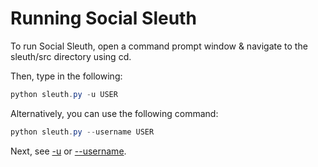 # Running Social Sleuth
To run Social Sleuth, open a command prompt window & navigate to the sleuth/src directory using cd.

Then, type in the following:
```ps1
python sleuth.py -u USER
```
Alternatively, you can use the following command:
```ps1
python sleuth.py --username USER
```

Next, see [-u](https://github.com/OfficialB/sleuth/blob/main/docs/usage/-u.md) or [--username](https://github.com/OfficialB/sleuth/blob/main/docs/usage/--username.md).
